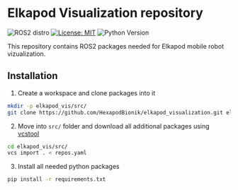 # Elkapod Visualization repository
![ROS2 distro](https://img.shields.io/badge/ros--version-humble-blue)
[![License: MIT](https://img.shields.io/badge/License-MIT-yellow.svg)](https://opensource.org/licenses/MIT)
![Python Version](https://img.shields.io/badge/python-3.10-g.svg)

This repository contains ROS2 packages needed for Elkapod mobile robot vizualization.

## Installation
1. Create a workspace and clone packages into it
```bash
mkdir -p elkapod_vis/src/
git clone https://github.com/HexapodBionik/elkapod_visualization.git elkapod_vis/src/
```
2. Move into `src/` folder and download all additional packages using [vcstool](http://wiki.ros.org/vcstool)
```bash
cd elkapod_vis/src/
vcs import . < repos.yaml
```
3. Install all needed python packages 
```bash
pip install -r requirements.txt 
```